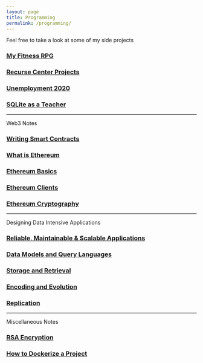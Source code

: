 ```yaml
---
layout: page
title: Programming
permalink: /programming/
---
```


Feel free to take a look at some of my side projects
### [My Fitness RPG](fitness-rpg)
### [Recurse Center Projects](recurse-center)
### [Unemployment 2020](unemployment)
### [SQLite as a Teacher](sqlite)

---
Web3 Notes

### [Writing Smart Contracts](cryptozombies)
### [What is Ethereum](what-is-ethereum)
### [Ethereum Basics](eth-basics)
### [Ethereum Clients](eth-clients)
### [Ethereum Cryptography](eth-cryptography)

---
Designing Data Intensive Applications
### [Reliable, Maintainable & Scalable Applications](ddia-reliable-maintainable-scalable-applications)
### [Data Models and Query Languages](ddia-data-models-and-query-languages)
### [Storage and Retrieval](ddia-storage-and-retrieval)
### [Encoding and Evolution](ddia-encoding-and-evolution)
### [Replication](ddia-replication)

---
Miscellaneous Notes

### [RSA Encryption](rsa-encryption)
### [How to Dockerize a Project](dockerize-project)
